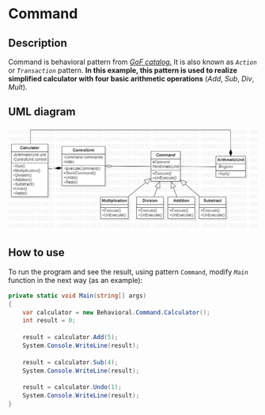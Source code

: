 # Command
## Description
Command is behavioral pattern from [*GoF catalog.*](https://en.wikipedia.org/wiki/Design_Patterns#Patterns_by_typehttps://en.wikipedia.org/wiki/Design_Patterns#Patterns_by_type)
It is also known as *`Action`* or *`Transaction`* pattern. **In this example, this pattern is used to realize simplified
calculator with four basic arithmetic operations** (*Add*, *Sub*, *Div*, *Mult*).
## UML diagram
![](../../images/UmlClassDiagramCommand.jpg)
## How to use
To run the program and see the result, using pattern `Command`, modify *`Main`* function in the next way (as an example):
```c#
private static void Main(string[] args)
{
    var calculator = new Behavioral.Command.Calculator();
    int result = 0;

    result = calculator.Add(5);
    System.Console.WriteLine(result);

    result = calculator.Sub(4);
    System.Console.WriteLine(result);

    result = calculator.Undo(1);
    System.Console.WriteLine(result);
}
```
